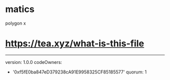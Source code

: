 # matics
polygon x
# https://tea.xyz/what-is-this-file
---
version: 1.0.0
codeOwners:
  - '0xf5fE0ba847eD379238cA91E9958325CF85185577'
quorum: 1
